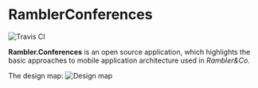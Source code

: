 # RamblerConferences
![Travis CI](https://travis-ci.org/rambler-ios/RamblerConferences.svg?branch=develop)

**Rambler.Conferences** is an open source application, which highlights the basic approaches to mobile application architecture used in *Rambler&Co*.

The design map:
![Design map](http://i.imgur.com/MhQqy87.png)

